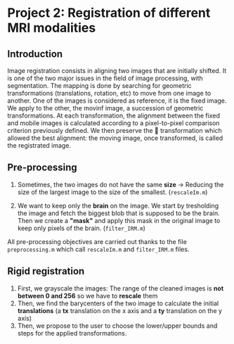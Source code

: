 Project 2: Registration of different MRI modalities
=========================

Introduction
------------
Image registration consists in aligning two images that are initially shifted. It is one of the two
major issues in the field of image processing, with segmentation.
The mapping is done by searching for geometric transformations (translations, rotation, etc)
to move from one image to another. One of the images is considered as reference, it is the fixed
image. We apply to the other, the movinf image, a succession of geometric transformations. At
each transformation, the alignment between the fixed and mobile images is calculated according
to a pixel-to-pixel comparison criterion previously defined. We then preserve the  transformation
which allowed the best alignment: the moving image, once transformed, is called the registrated
image.

Pre-processing
--------------
1) Sometimes, the two images do not have the same **size** -> Reducing the size of the largest image to the size of the smallest. (`rescaleIm.m`)

2) We want to keep only the **brain** on the image. We start by tresholding the image and fetch the biggest blob that is supposed to be the brain. Then we create a **"mask"** and apply this mask in the original image to keep only pixels of the brain. (`filter_IRM.m`)

All pre-processing objectives are carried out thanks to the file `preprocessing.m` which call `rescaleIm.m` and `filter_IRM.m` files.

Rigid registration
------------------

1) First, we grayscale the images: The range of the cleaned images is **not between 0 and 256** so we have to **rescale** them
2) Then, we find the barycenters of the two image to calculate the initial **translations** (a **tx** translation on the x axis and a **ty** translation on the y axis)
3) Then, we propose to the user to choose the lower/upper bounds and steps for the applied transformations. 
